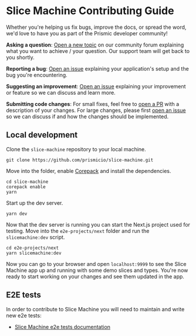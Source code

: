 # Slice Machine Contributing Guide

Whether you're helping us fix bugs, improve the docs, or spread the word, we'd love to have you as part of the Prismic developer community!

**Asking a question**: [Open a new topic][forum-question] on our community forum explaining what you want to achieve / your question. Our support team will get back to you shortly.

**Reporting a bug**: [Open an issue][repo-bug-report] explaining your application's setup and the bug you're encountering.

**Suggesting an improvement**: [Open an issue][repo-feature-request] explaining your improvement or feature so we can discuss and learn more.

**Submitting code changes**: For small fixes, feel free to [open a PR][repo-pull-requests] with a description of your changes. For large changes, please first [open an issue][repo-feature-request] so we can discuss if and how the changes should be implemented.

## Local development

Clone the `slice-machine` repository to your local machine.

```
git clone https://github.com/prismicio/slice-machine.git
```

Move into the folder, enable [Corepack](https://nodejs.org/dist/latest/docs/api/corepack.html) and install the dependencies.

```
cd slice-machine
corepack enable
yarn
```

Start up the dev server.

```
yarn dev
```

Now that the dev server is running you can start the Next.js project used for testing. Move into the `e2e-projects/next` folder and run the `slicemachine:dev` script.

```
cd e2e-projects/next
yarn slicemachine:dev
```

Now you can go to your browser and open `localhost:9999` to see the Slice Machine app up and running with some demo slices and types.
You're now ready to start working on your changes and see them updated in the app.

## E2E tests

In order to contribute to Slice Machine you will need to maintain and write new e2e tests:

- [Slice Machine e2e tests documentation](./playwright/README.md)

<!-- Links -->

[forum-question]: https://community.prismic.io
[repo-bug-report]: https://github.com/prismicio/slice-machine/issues/new?assignees=&labels=bug&template=bug_report.md&title=
[repo-feature-request]: https://github.com/prismicio/slice-machine/issues/new?assignees=&labels=enhancement&template=feature_request.md&title=
[repo-pull-requests]: https://github.com/prismicio/slice-machine/pulls
